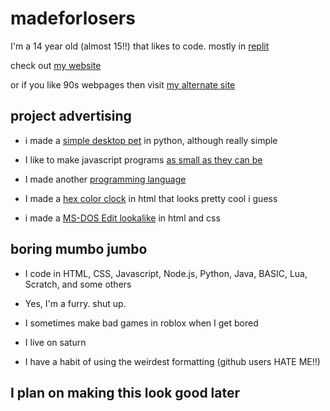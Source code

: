 #  madeforlosers

I'm a 14 year old (almost 15!!) that likes to code. mostly in [replit](https://replit.com/madeforlosers)  

check out [my website](https://nespectio.glitch.me)

or if you like 90s webpages then visit [my alternate site](https://madeforlosers.repl.co)

## project advertising

- i made a [simple desktop pet](https://github.com/madeforlosers/simple-desktop-pet) in python, although really simple

- I like to make javascript programs [as small as they can be](https://github.com/madeforlosers/James-Archives/tree/main/Making%20stuff%20as%20small%20as%20possible%20in%20byte%20size)
- I made another [programming language](https://github.com/madeforlosers/nbasc)
- I made a [hex color clock](https://nespectio.glitch.me/a72.html) in html that looks pretty cool i guess
- i made a [MS-DOS Edit lookalike](https://nespectio.glitch.me/a52.html) in html and css
## boring mumbo jumbo 
- I code in HTML, CSS, Javascript, Node.js, Python, Java, BASIC, Lua, Scratch, and some others

- Yes, I'm a furry. shut up.
- I sometimes make bad games in roblox when I get bored
- I live on saturn
- I have a habit of using the weirdest formatting (github users HATE ME!!)


## I plan on making this look good later 
